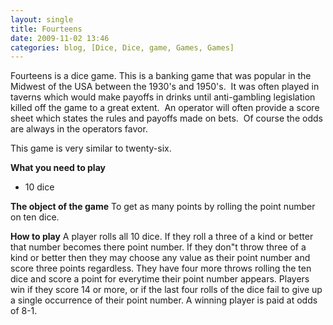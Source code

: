 ```yaml
---
layout: single
title: Fourteens
date: 2009-11-02 13:46
categories: blog, [Dice, Dice, game, Games, Games]
---
```

Fourteens is a dice game.
This is a banking game that was popular in the Midwest of the USA between the 1930's and 1950's.  It was often played in taverns which would make payoffs in drinks until anti-gambling legislation killed off the game to a great extent.  An operator will often provide a score sheet which states the rules and payoffs made on bets.  Of course the odds are always in the operators favor.

This game is very similar to twenty-six.

<strong>What you need to play</strong>
<ul>
	<li>10 dice</li>
</ul>
<strong>The object of the game</strong>
To get as many points by rolling the point number on ten dice.

<strong>How to play</strong>
A player rolls all 10 dice. If they roll a three of a kind or better that number becomes there point number.
If they don&quot;t throw three of a kind or better then they may choose any value as their point number and score three points regardless.
They have four more throws rolling the ten dice and score a point for everytime their point number appears.
Players win if they score 14 or more, or if the last four rolls of the dice fail to give up a single occurrence of their point number.
A winning player is paid at odds of 8-1.
